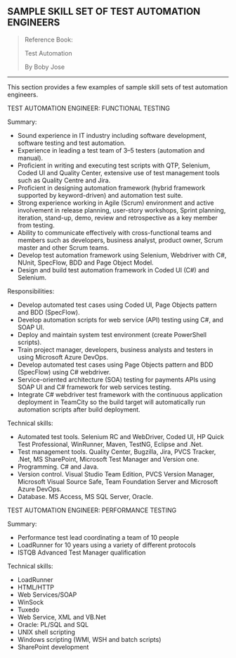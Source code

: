 ## SAMPLE SKILL SET OF TEST AUTOMATION ENGINEERS

> Reference Book:
> 
> Test Automation
> 
> By Boby Jose

---

This section provides a few examples of sample skill sets of test automation engineers.

TEST AUTOMATION ENGINEER: FUNCTIONAL TESTING

Summary:

- Sound experience in IT industry including software development, software testing and test automation.
- Experience in leading a test team of 3–5 testers (automation and manual).
- Proficient in writing and executing test scripts with QTP, Selenium, Coded UI and Quality Center, extensive use of test management tools such as Quality Centre and Jira.
- Proficient in designing automation framework (hybrid framework supported by keyword-driven) and automation test suite.
- Strong experience working in Agile (Scrum) environment and active involvement in release planning, user-story workshops, Sprint planning, iteration, stand-up, demo, review and retrospective as a key member from testing.
- Ability to communicate effectively with cross-functional teams and members such as developers, business analyst, product owner, Scrum master and other Scrum teams.
- Develop test automation framework using Selenium, Webdriver with C#, NUnit, SpecFlow, BDD and Page Object Model.
- Design and build test automation framework in Coded UI (C#) and Selenium.

Responsibilities:

- Develop automated test cases using Coded UI, Page Objects pattern and BDD (SpecFlow).
- Develop automation scripts for web service (API) testing using C#, and SOAP UI.
- Deploy and maintain system test environment (create PowerShell scripts).
- Train project manager, developers, business analysts and testers in using Microsoft Azure DevOps.
- Develop automated test cases using Page Objects pattern and BDD (SpecFlow) using C# webdriver.
- Service-oriented architecture (SOA) testing for payments APIs using SOAP UI and C# framework for web services testing.
- Integrate C# webdriver test framework with the continuous application deployment in TeamCity so the build target will automatically run automation scripts after build deployment.

Technical skills:

- Automated test tools. Selenium RC and WebDriver, Coded UI, HP Quick Test Professional, WinRunner, Maven, TestNG, Eclipse and .Net.
- Test management tools. Quality Center, Bugzilla, Jira, PVCS Tracker, .Net, MS SharePoint, Microsoft Test Manager and Version one.
- Programming. C# and Java.
- Version control. Visual Studio Team Edition, PVCS Version Manager, Microsoft Visual Source Safe, Team Foundation Server and Microsoft Azure DevOps.
- Database. MS Access, MS SQL Server, Oracle.

TEST AUTOMATION ENGINEER: PERFORMANCE TESTING

Summary:

- Performance test lead coordinating a team of 10 people
- LoadRunner for 10 years using a variety of different protocols
- ISTQB Advanced Test Manager qualification

Technical skills:

- LoadRunner
- HTML/HTTP
- Web Services/SOAP
- WinSock
- Tuxedo
- Web Service, XML and VB.Net
- Oracle: PL/SQL and SQL
- UNIX shell scripting
- Windows scripting (WMI, WSH and batch scripts)
- SharePoint development
